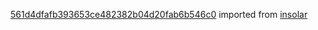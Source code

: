 [561d4dfafb393653ce482382b04d20fab6b546c0](https://github.com/insolar/insolar/commit/561d4dfafb393653ce482382b04d20fab6b546c0) imported from [insolar](https://github.com/insolar/insolar)
